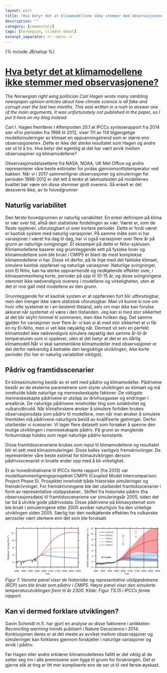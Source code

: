 ```yaml
---
layout: post
title: "Hva betyr det at klimamodellene ikke stemmer med observasjonene?"
description: ""
category: [commentary]
tags: [norwegian, climate debat]
excerpt_separator: <!--more-->
---
```

{% include JB/setup %}

# [Hva betyr det at klimamodellene ikke stemmer med observasjonene?](http://hansbrenna.github.io/commentary/2017/01/30/hva-betyr-det-at-klimamodellene-ikke-stemmer-med-observasjonene)

*The Norwegian right wing politician Carl Hagen wrote many rambling newspaper opinion articles about how climate science is all fake and corrupt over the last two months. This was written in a rush to answer one of the main arguments. It was unfortunately not published in the paper, so I put it here on my blog instead.*

Carl I. Hagen fremfører i Aftenposten 20.1 at IPCCs synteserapport fra 2014 sier «For perioden fra 1998 til 2012, viser 111 av 114 tilgjengelige modellsimuleringer av klimaet en oppvarmingstrend som er større enn observasjonene». Dette er ikke det sterke resultatet som Hagen og andre ser ut til å tro. Hva betyr det egentlig at det har vært avvik mellom observasjoner og klimamodellene?

Observasjonsdatasettene fra NASA, NOAA, UK Met Office og andre representerer våre beste estimater for jordas gjennomsnittstemperatur ved bakken. Når vi i 2017 sammenligner observasjoner og simuleringer for perioden 1998-2012 er det lett å tenke at lakmustesten på modellenes kvalitet bør være om disse stemmer godt overens. Så enkelt er det dessverre ikke, av to hovedgrunner

<!--more-->

## Naturlig variabilitet

Den første hovedgrunnen er naturlig variabilitet. En enkel definisjon på klima er vær over tid, altså den statistiske fordelingen av vær. Været er, som de fleste opplever, uforutsigbart ut over kortere perioder. Dette er fordi været er kaotisk system med naturlig variasjoner. På samme måte som vi har variasjoner i været fra dag til dag, har vi også variasjoner over flere år på grunn av naturlige svingninger. Et eksempel på dette er Niño-syklusen. Klimamodellene baserer seg grunnleggende sett på fysiske lover og klimamodellene som ble brukt i CMIP5 er blant de mest komplekse klimamodellene vi har. Disse vil derfor, på lik linje med det faktiske klimaet, simulere kaotisk oppførsel og naturlige variasjoner. Naturlige svingninger, som El Niño, kan ha sterke oppvarmende og nedkjølende effekter over, i klimasammenheng korte, perioder på opp til 10-15 år, og disse svingningene stemmet ikke nødvendigvis overens i modellene og virkeligheten, uten at det er noe galt med modellene av den grunn.

Grunnleggende for et kaotisk system er at oppførslen fort blir utforutsigbar, men den trenger ikke være statistisk uforutsigbar. Man vil kunne si noe om hvor ofte systemet er i en bestemt tilstand, selv om man ikke kan forutse akkurat når systemet vil være i den tilstanden. Jeg kan si med stor sikkerhet at det blir skyfri himmel til sommeren, men ikke hvilken dag. Det samme gjelder for variasjoner over flere år: vi kan si at med stor sikkerhet at vi får en ny El-Niño, men vi vet ikke nøyaktig når. Dermed vil selv en perfekt klimamodell ikke nødvendigvis simulere nøyaktig den samme år-til-år temperaturen som vi opplever, uten at det betyr at det er en dårlig klimamodell.Når vi skal sammenlikne klimamodeller med observasjoner er det derfor nødvendig å  betrakte den langsiktige utviklingen, ikke korte perioder (for her er naturlig variabilitet viktigst). 

## Pådriv og framtidsscenarier

En klimasimulering består av et sett med pådriv og klimamodeller. Pådrivene består av de eksterne parametrene som styrer utviklingen av klimaet  og må inneholde både naturlige og menneskeskapte faktorer. De viktigste menneskeskapte pådrivene er utslipp av drivhusgasser og endringer i arealbruk. De naturlige pådrivene inneholder ting som solaktivitet og vulkanutbrudd. Når klimaforskere ønsker å simulere fortiden brukes observasjonsdata som pådriv til modellene, men når man ønsker å simulere  fremtiden må pådrivene naturligvis bestå av kvalifiserte gjetninger. Derfor utarbeider vi scenarier: Vi lager flere datasett som forsøker å spenne den mulige utviklingen i menneskskapte pådriv. På grunn av manglende forkunnskap holdes som regel naturlige pådriv konstante.

Disse framtidsscenariene brukes som input til klimamodellene og resultatet blir et sett med klimasimuleringer. Disse kalles vanligvis fremskrivninger. De representerer våre beste estimat for klimautviklingen dersom pådrivsscenariet vi brukte ender opp med å bli virkelighet.

Et av hovedinitiativene til IPCCs femte rapport (fra 2013) var modellsammenligningsprosjektet CMIP5 (Coupled Model Intercomparison Project Phase 5). Prosjektet inneholdt både historiske simuleringer og fremskrivninger. For fremskrivningene ble det utarbeidet framtidsscenarier i form av representative utslippsbaner.. Skiftet fra historiske pådriv (fra observasjonsdata) til framtidsscenariene var simuleringsår 2005, siden  det tar tid å utvikle gode pådrivsdata. Disse pådrivene på klimasystemet som ble brukt i simuleringene etter 2005 avviker naturligvis fra den virkelige utviklingen siden 2005. Særlig har den nedkjølende effekten fra vulkanske aerosoler vært sterkere enn det som ble forutsatt. 

![Venstre panel viser de historiske og representative utslippsbanene (RCP) som ble brukt som pådriv i CMIP5. Høyre panel viser den simulerte temperaturutviklingen frem til år 2300. Kilde: Figur TS.15 i IPCCs femte  rapport.](https://raw.githubusercontent.com/hansbrenna/hansbrenna.github.io/master/assets/img/CMIP5_illustration_RCP_T)
*Figur 1: Venstre panel viser de historiske og representative utslippsbanene (RCP) som ble brukt som pådriv i CMIP5. Høyre panel viser den simulerte temperaturutviklingen frem til år 2300. Kilde: Figur TS.15 i IPCCs femte  rapport.*

## Kan vi dermed forklare utviklingen?

Gavin Schmidt m.fl. har gjort en analyse av disse faktorene i artikkelen *Reconciling warming trends* publisert i Nature Geoscience i 2014. Konklusjonen deres er at det meste av avviket mellom observasjoner og simuleringer kan forklares gjennom forskjeller i naturlige variasjoner og avvik i pådriv.

Før Hagen eller andre erklærer klimamodellenes fallitt er det viktig at de setter seg inn i alle premissene som ligge til grunn for forskningen. Det er gjerne slik at ting er litt mer kompliserte enn de ser ut til ved første øyekast.
